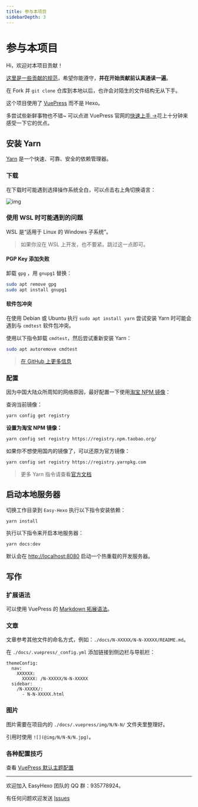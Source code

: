 ```yaml
---
title: 参与本项目
sidebarDepth: 3
---
```

# 参与本项目 <Badge text="@Yue-plus"/> <Badge text="Writing" type="warn"/>

Hi，欢迎对本项目贡献！

[这里是一些贡献的规范](https://github.com/EasyHexo/Easy-Hexo/blob/master/.github/CONTRIBUTING.md)，希望你能遵守，**并在开始贡献前认真通读一遍**。

在 Fork 并 `git clone` 仓库到本地以后，也许会对陌生的文件结构无从下手。

这个项目使用了 [VuePress](https://vuepress.vuejs.org/zh/) 而不是 Hexo。

多尝试些新鲜事物也不错~ 可以点进 VuePress 官网的[快速上手 →](https://vuepress.vuejs.org/zh/guide/)花上十分钟来感受一下它的优点。

## 安装 Yarn

[Yarn](https://classic.yarnpkg.com/zh-Hans/) 是一个快速、可靠、安全的依赖管理器。

### 下载

在下载时可能遇到选择操作系统全白，可以点击右上角切换语言：

![img](@img/5/5-4/1.jpg)

### 使用 WSL 时可能遇到的问题

WSL 是“适用于 Linux 的 Windows 子系统”。

> 如果你没在 WSL 上开发，也不要紧。跳过这一点即可。

#### PGP Key 添加失败

卸载 `gpg` ，用 `gnupg1` 替换：

```sh
sudo apt remove gpg
sudo apt install gnupg1
```

#### 软件包冲突

在使用 Debian 或 Ubuntu 执行 `sudo apt install yarn` 尝试安装 Yarn 时可能会遇到与 `cmdtest` 软件包冲突。

使用以下指令卸载 `cmdtest`，然后尝试重新安装 Yarn：

```sh
sudo apt autoremove cmdtest
```

> [在 GitHub 上更多信息](https://github.com/yarnpkg/yarn/issues/2821)


### 配置

因为中国大陆众所周知的网络原因，最好配置一下使用[淘宝 NPM 镜像](https://developer.aliyun.com/mirror/NPM)：

查询当前镜像：
```sh
yarn config get registry
```

**设置为淘宝 NPM 镜像：**
```sh
yarn config set registry https://registry.npm.taobao.org/
```

如果你不想使用国内的镜像了，可以还原为官方镜像：
```sh
yarn config set registry https://registry.yarnpkg.com
```

> 更多 Yarn 指令请查看[官方文档](https://classic.yarnpkg.com/zh-Hans/docs)

## 启动本地服务器

切换工作目录到 `Easy-Hexo` 执行以下指令安装依赖：

```sh
yarn install
```

执行以下指令来开启本地服务器：

```sh
yarn docs:dev
```

默认会在 <http://localhost:8080> 启动一个热重载的开发服务器。

## 写作

### 扩展语法
可以使用 VuePress 的 [Markdown 拓展语法](https://vuepress.vuejs.org/zh/guide/markdown.html#header-anchors)。

### 文章

文章参考其他文件的命名方式，例如：`./docs/N-XXXXX/N-N-XXXXX/README.md`。

在 `./docs/.vuepress/_config.yml` 添加链接到侧边栏与导航栏：

```yml{4,7}
themeConfig:
  nav:
    XXXXXX:
      XXXXX: /N-XXXXX/N-N-XXXXX
  sidebar:
    /N-XXXXX/:
      - N-N-XXXXX.html
```

### 图片

图片需要在项目内的 `./docs/.vuepress/img/N/N-N/` 文件夹里整理好。

引用时使用 `![](@img/N/N-N/N.jpg)`。

### 各种配置技巧

查看 [VuePress 默认主题配置](https://vuepress.vuejs.org/zh/theme/default-theme-config.html) 

------------------------------------------

欢迎加入 EasyHexo 团队的 QQ 群：935778924。

有任何问题欢迎发送 [Issues](https://github.com/EasyHexo/Easy-Hexo/issues/new)